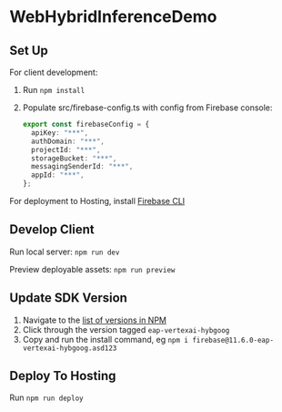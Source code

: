 # WebHybridInferenceDemo

## Set Up

For client development:

1. Run `npm install`
2. Populate src/firebase-config.ts with config from Firebase console:

   ```ts
   export const firebaseConfig = {
     apiKey: "***",
     authDomain: "***",
     projectId: "***",
     storageBucket: "***",
     messagingSenderId: "***",
     appId: "***",
   };
   ```

For deployment to Hosting, install [Firebase CLI](https://firebase.google.com/docs/cli)

## Develop Client

Run local server: `npm run dev`

Preview deployable assets: `npm run preview`

## Update SDK Version

1. Navigate to the [list of versions in NPM](https://www.npmjs.com/package/firebase?activeTab=versions)
2. Click through the version tagged `eap-vertexai-hybgoog`
3. Copy and run the install command, eg `npm i firebase@11.6.0-eap-vertexai-hybgoog.asd123`

## Deploy To Hosting

Run `npm run deploy`
